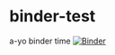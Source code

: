 # binder-test

a-yo binder time
[![Binder](https://mybinder.org/badge_logo.svg)](https://mybinder.org/v2/gh/jessierliu/binder-test/main?filepath=tutorial.ipynb)
